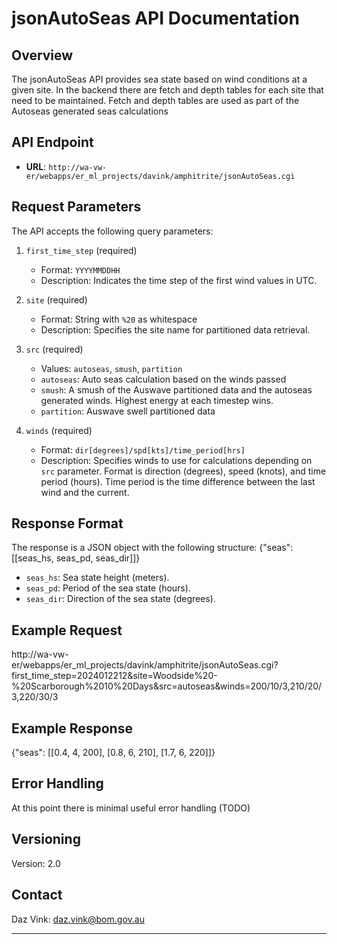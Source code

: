 # jsonAutoSeas API Documentation

## Overview

The jsonAutoSeas API provides sea state based on wind conditions at a given site. In the backend there are fetch and depth tables for each site that need to be maintained. Fetch and depth tables are used as part of the Autoseas generated seas calculations

## API Endpoint

-   **URL**: `http://wa-vw-er/webapps/er_ml_projects/davink/amphitrite/jsonAutoSeas.cgi`

## Request Parameters

The API accepts the following query parameters:

1. `first_time_step` (required)

    - Format: `YYYYMMDDHH`
    - Description: Indicates the time step of the first wind values in UTC.

2. `site` (required)

    - Format: String with `%20` as whitespace
    - Description: Specifies the site name for partitioned data retrieval.

3. `src` (required)

    - Values: `autoseas`, `smush`, `partition`
    - `autoseas`: Auto seas calculation based on the winds passed
    - `smush`: A smush of the Auswave partitioned data and the autoseas generated winds. Highest energy at each timestep wins.
    - `partition`: Auswave swell partitioned data

4. `winds` (required)
    - Format: `dir[degrees]/spd[kts]/time_period[hrs]`
    - Description: Specifies winds to use for calculations depending on `src` parameter. Format is direction (degrees), speed (knots), and time period (hours). Time period is the time difference between the last wind and the current.

## Response Format

The response is a JSON object with the following structure:
{"seas": [[seas_hs, seas_pd, seas_dir]]}

-   `seas_hs`: Sea state height (meters).
-   `seas_pd`: Period of the sea state (hours).
-   `seas_dir`: Direction of the sea state (degrees).

## Example Request

http://wa-vw-er/webapps/er_ml_projects/davink/amphitrite/jsonAutoSeas.cgi?first_time_step=2024012212&site=Woodside%20-%20Scarborough%2010%20Days&src=autoseas&winds=200/10/3,210/20/3,220/30/3

## Example Response

{"seas": [[0.4, 4, 200], [0.8, 6, 210], [1.7, 6, 220]]}

## Error Handling

At this point there is minimal useful error handling (TODO)

## Versioning

Version: 2.0

## Contact

Daz Vink: daz.vink@bom.gov.au

---
